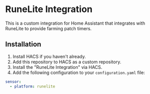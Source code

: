# RuneLite Integration

This is a custom integration for Home Assistant that integrates with RuneLite to provide farming patch timers.

## Installation

1. Install HACS if you haven't already.
2. Add this repository to HACS as a custom repository.
3. Install the "RuneLite Integration" via HACS.
4. Add the following configuration to your `configuration.yaml` file:

```yaml
sensor:
  - platform: runelite
